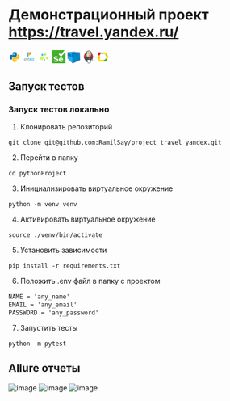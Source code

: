 # Демонстрационный проект https://travel.yandex.ru/

<code><img width="5%" title="Python" src="design/icons/python.png"></code>
<code><img width="5%" title="Pytest" src="design/icons/pytest.png"></code>
<code><img width="5%" title="Selene" src="design/icons/selene.png"></code>
<code><img width="5%" title="Selenium" src="design/icons/selenium.png"></code>
<code><img width="5%" title="Selenoid" src="design/icons/selenoid.png"></code>
<code><img width="5%" title="Jenkins" src="design/icons/jenkins.png"></code>
<code><img width="5%" title="Jenkins" src="design/icons/allure_Report.svg"></code>

## Запуск тестов
### Запуск тестов локально
1. Клонировать репозиторий
```
git clone git@github.com:RamilSay/project_travel_yandex.git
```
2. Перейти в папку
```
cd pythonProject
```
3. Инициализировать виртуальное окружение
```
python -m venv venv
```
4. Активировать виртуальное окружение
```
source ./venv/bin/activate
```
5. Установить зависимости
```
pip install -r requirements.txt
```
6. Положить .env файл в папку с проектом
```
NAME = 'any_name'
EMAIL = 'any_email'
PASSWORD = 'any_password'

```
7. Запустить тесты
```
python -m pytest
```
## Allure отчеты
![image](design/images/allure_ui_tests_#1_authorization.png)
![image](design/images/allure_ui_tests_#2_authorization.png)
![image](design/images/allure_ui_tests_#3_main_menu.png)
